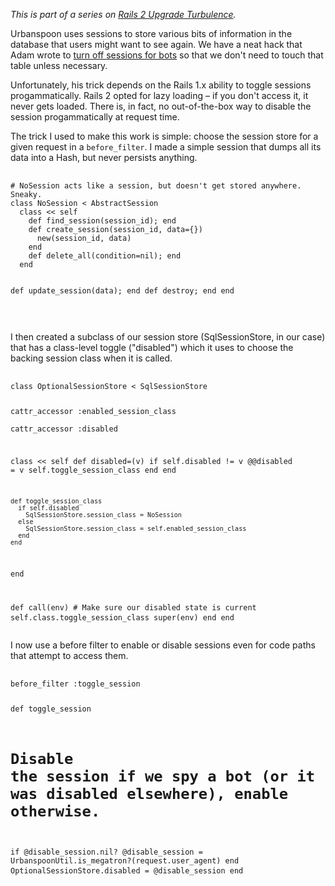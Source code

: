 *This is part of a series on [Rails 2 Upgrade Turbulence](http://threebrothers.org/brendan/blog/rails2-upgrade-turbulence).*

Urbanspoon uses sessions to store various bits of information in the database that users might want to see again. We have a neat hack that Adam wrote to [turn off sessions for bots](http://gurge.com/blog/2007/01/08/turn-off-rails-sessions-for-robots/) so that we don't need to touch that table unless necessary.

Unfortunately, his trick depends on the Rails 1.x ability to toggle sessions progammatically. Rails 2 opted for lazy loading &ndash; if you don't access it, it never gets loaded. There is, in fact, no out-of-the-box way to disable the session progammatically at request time.

The trick I used to make this work is simple: choose the session store for a given request in a `before_filter`. I made a simple session that dumps all its data into a Hash, but never persists anything.

<noscript>
  <pre>
    <code>
# NoSession acts like a session, but doesn't get stored anywhere. Sneaky.
class NoSession < AbstractSession
  class << self
    def find_session(session_id); end
    def create_session(session_id, data={})
      new(session_id, data)
    end
    def delete_all(condition=nil); end
  end

  def update_session(data); end
  def destroy; end
end    
    </code>
  </pre>
</noscript>
<script src="//gist.github.com/653039.js?file=no_session.rb"></script>

I then created a subclass of our session store (SqlSessionStore, in our case) that has a class-level toggle ("disabled") which it uses to choose the backing session class when it is called.


<noscript>
  <pre>
    <code>
class OptionalSessionStore < SqlSessionStore

  cattr_accessor :enabled_session_class  
  cattr_accessor :disabled

  class << self
    def disabled=(v)
      if self.disabled != v
        @@disabled = v
        self.toggle_session_class
      end
    end

    def toggle_session_class
      if self.disabled
        SqlSessionStore.session_class = NoSession
      else
        SqlSessionStore.session_class = self.enabled_session_class
      end
    end  
  end
  
  def call(env)
    # Make sure our disabled state is current
    self.class.toggle_session_class
    super(env)
  end
end
    </code>
  </pre>
</noscript>
<script src="//gist.github.com/653053.js?file=optional_session_store.rb"></script>

I now use a before filter to enable or disable sessions even for code paths that attempt to access them.

<noscript>
  <pre>
    <code>
before_filter :toggle_session

def toggle_session    
  # Disable the session if we spy a bot (or it was disabled elsewhere), enable otherwise.
  if @disable_session.nil?
    @disable_session = UrbanspoonUtil.is_megatron?(request.user_agent)
  end
  OptionalSessionStore.disabled = @disable_session
end
    </code>
  </pre>
</noscript>
<script src="//gist.github.com/653049.js?file=toggle_session.rb"></script>
